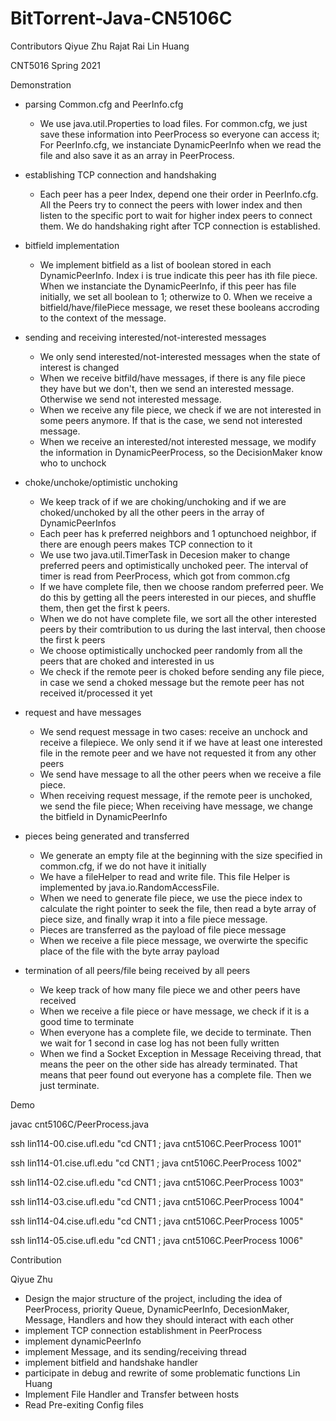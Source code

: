 # BitTorrent-Java-CN5106C
Contributors
Qiyue Zhu
Rajat Rai
Lin Huang

CNT5016 Spring 2021

Demonstration

+ parsing Common.cfg and PeerInfo.cfg
  
  + We use java.util.Properties to load files. For common.cfg, we just save these information into PeerProcess so everyone can access it; For PeerInfo.cfg, we instanciate DynamicPeerInfo when we read the file and also save it as an array in PeerProcess.
+ establishing TCP connection and handshaking
  
  + Each peer has a peer Index, depend one their order in PeerInfo.cfg. All the Peers try to connect the peers with lower index and then listen to the specific port to wait for higher index peers to connect them. We do handshaking right after TCP connection is established.
+ bitfield implementation
  
  + We implement bitfield as a list of boolean stored in each DynamicPeerInfo. Index i is true indicate this peer has ith file piece. When we instanciate the DynamicPeerInfo, if this peer has file initially, we set all boolean to 1; otherwize to 0. When we receive a bitfield/have/filePiece message, we reset these booleans accroding to the context of the message.

+ sending and receiving interested/not-interested messages

  + We only send interested/not-interested messages when the state of interest is changed
  + When we receive bitfild/have messages, if there is any file piece they have but we don't, then we send an interested message. Otherwise we send not interested message.
  + When we receive any file piece, we check if we are not interested in some peers anymore. If that is the case, we send not interested message.
  + When we receive an interested/not interested message, we modify the information in DynamicPeerProcess, so the DecisionMaker know who to unchock

+ choke/unchoke/optimistic unchoking
  + We keep track of if we are choking/unchoking and if we are choked/unchoked by all the other peers in the array of DynamicPeerInfos
  + Each peer has k preferred neighbors and 1 optunchoed neighbor, if there are enough peers makes TCP connection to it
  + We use two java.util.TimerTask in Decesion maker to change preferred peers and optimistically unchoked peer. The interval of timer is read from PeerProcess, which got from common.cfg
  + If we have complete file, then we choose random preferred peer. We do this by getting all the peers interested in our pieces, and shuffle them, then get the first k peers.
  + When we do not have complete file, we sort all the other interested peers by their comtribution to us during the last interval, then choose the first k peers
  + We choose optimistically unchocked peer randomly from all the peers that are choked and interested in us
  + We check if the remote peer is choked before sending any file piece, in case we send a choked message but the remote peer has not received it/processed it yet

+ request and have messages
  + We send request message in two cases: receive an unchock and receive a filepiece. We only send it if we have at least one interested file in the remote peer and we have not requested it from any other peers
  +  We send have message to all the other peers when we receive a file piece.
  +  When receiving request message, if the remote peer is unchoked, we send the file piece; When receiving have message, we change the bitfield in DynamicPeerInfo
+ pieces being generated and transferred
  + We generate an empty file at the beginning with the size specified in common.cfg, if we do not have it initially
  + We have a fileHelper to read and write file. This file Helper is implemented by java.io.RandomAccessFile.
  + When we need to generate file piece, we use the piece index to calculate the right pointer to seek the file, then read a byte array of piece size, and finally wrap it into a file piece message.
  + Pieces are transferred as the payload of file piece message
  + When we receive a file piece message, we overwirte the specific place of the file with the byte array payload

+ termination of all peers/file being received by all peers
  + We keep track of how many file piece we and other peers have received
  + When we receive a file piece or have message, we check if it is a good time to terminate
  + When everyone has a complete file, we decide to terminate. Then we wait for 1 second in case log has not been fully written
  + When we find a Socket Exception in Message Receiving thread, that means the peer on the other side has already terminated. That means that peer found out everyone has a complete file. Then we just terminate.



Demo

javac cnt5106C/PeerProcess.java

ssh lin114-00.cise.ufl.edu "cd CNT1 ; java cnt5106C.PeerProcess 1001"

ssh lin114-01.cise.ufl.edu "cd CNT1 ; java cnt5106C.PeerProcess 1002"

ssh lin114-02.cise.ufl.edu "cd CNT1 ; java cnt5106C.PeerProcess 1003" 

ssh lin114-03.cise.ufl.edu "cd CNT1 ; java cnt5106C.PeerProcess 1004" 

ssh lin114-04.cise.ufl.edu "cd CNT1 ; java cnt5106C.PeerProcess 1005"

ssh lin114-05.cise.ufl.edu "cd CNT1 ; java cnt5106C.PeerProcess 1006"



Contribution

Qiyue Zhu
+ Design the major structure of the project, including the idea of PeerProcess, priority Queue, DynamicPeerInfo, DecesionMaker, Message, Handlers and how they should interact with each other
+ implement TCP connection establishment in PeerProcess
+ implement dynamicPeerInfo
+ implement Message, and its sending/receiving thread
+ implement bitfield and handshake handler
+ participate in debug and rewrite of some problematic functions
Lin Huang
+ Implement File Handler and Transfer between hosts
+ Read Pre-exiting Config files
